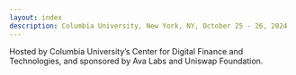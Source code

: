 ```yaml
---
layout: index
description: Columbia University, New York, NY, October 25 - 26, 2024
---
```


Hosted by Columbia University’s Center for Digital Finance and Technologies, and sponsored by Ava Labs and Uniswap Foundation.
